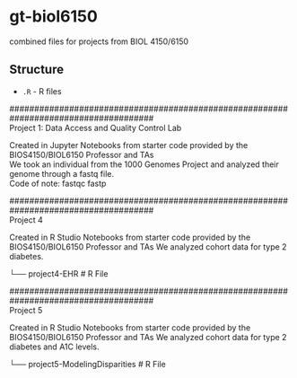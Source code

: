 # gt-biol6150
combined files for projects from BIOL 4150/6150

## Structure
- `.R`     - R files     

#####################################################################################  
Project 1: Data Access and Quality Control Lab

Created in Jupyter Notebooks from starter code provided by the BIOS4150/BIOL6150 Professor and TAs    
We took an individual from the 1000 Genomes Project and analyzed their genome through a fastq file.   
Code of note: fastqc fastp  

#####################################################################################  
Project 4    

Created in R Studio Notebooks from starter code provided by the BIOS4150/BIOL6150 Professor and TAs
We analyzed cohort data for type 2 diabetes.

└── project4-EHR          # R File    

#####################################################################################  
Project 5    

Created in R Studio Notebooks from starter code provided by the BIOS4150/BIOL6150 Professor and TAs
We analyzed cohort data for type 2 diabetes and A1C levels.

└── project5-ModelingDisparities          # R File    
